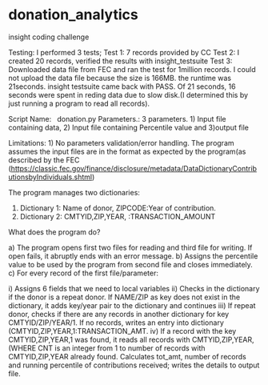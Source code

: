 # donation_analytics
insight coding challenge

Testing: I performed 3 tests;
 Test 1: 7 records provided by CC
 Test 2: I created 20 records, verified the results with insight_testsuite
 Test 3: Downloaded data file from FEC and ran the test for 1million records. I could not upload the data file because the size is 166MB. the runtime was 21seconds. insight testsuite came back with PASS. Of 21 seconds, 16 seconds were spent in reding data due to slow disk.(I determined this by just running a program to read all records).


Script Name:   donation.py
Parameters.:   3 parameters. 1) Input file containing data, 2) Input file containing Percentile value and 3)output file

Limitations:   1) No parameters validation/error handling. The program assumes the input files are in the format as expected by the program(as described by the FEC (https://classic.fec.gov/finance/disclosure/metadata/DataDictionaryContributionsbyIndividuals.shtml)

The program manages two dictionaries:

1) Dictionary 1: Name of donor, ZIPCODE:Year of contribution. 
2) Dictionary 2: CMTYID,ZIP,YEAR,<CNT> :TRANSACTION_AMOUNT

What does the program do?

a) The program opens first two files for reading and third file for writing. If open fails, it abruptly ends with an error message.
b) Assigns the percentile value to be used by the program from second file and closes immediately.
c) For every record of the first file/parameter:

  i)    Assigns 6 fields that we need to local variables
  ii)   Checks in the dictionary if the donor is a repeat donor. If NAME/ZIP as key does not exist in the dictionary, it adds key/year pair to the dictionary and continues
  iii)  If repeat donor, checks if there are any records in another dictionary for key CMTYID/ZIP/YEAR/1. If no records, writes an entry into dictionary (CMTYID,ZIP,YEAR,1:TRANSACTION_AMT.
  iv) If a record with the key CMTYID,ZIP,YEAR,1 was found, it reads all records with CMTYID,ZIP,YEAR,<CNT> (WHERE CNT is an integer from 1 to number of records with CMTYID,ZIP,YEAR already found. Calculates tot_amt, number of records and running percentile of contributions received; writes the details to output file.
